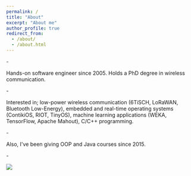 ```yaml
---
permalink: /
title: "About"
excerpt: "About me"
author_profile: true
redirect_from: 
  - /about/
  - /about.html
---
```


<p>-</p>
Hands-on software engineer since 2005. Holds a PhD degree in wireless communication.

<p>-</p>
Interested in; low-power wireless communication (6TiSCH, LoRaWAN, Bluetooth Low-Energy), embedded and real-time operating systems (ContikiOS, RIOT, TinyOS), machine learning applications (WEKA, TensorFlow, Apache Mahout), C/C++ programming. 

<p>-</p>
Also, I've been giving OOP and Java courses since 2015. 

<p>-</p>
<img src="http://sercankulcu.github.io/images/linuxquote.jpg">
